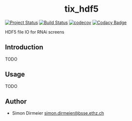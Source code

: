 <h1 align="center"> tix_hdf5 </h1>

[![Project Status](http://www.repostatus.org/badges/latest/active.svg)](http://www.repostatus.org/#active)
[![Build Status](https://travis-ci.org/dirmeier/tix_hdf5.svg?branch=master)](https://travis-ci.org/dirmeier/tix_hdf5)
[![codecov](https://codecov.io/gh/dirmeier/tix_hdf5/branch/master/graph/badge.svg)](https://codecov.io/gh/dirmeier/tix_hdf5)
[![Codacy Badge]()]()

HDF5 file IO for RNAi screens

## Introduction

TODO

## Usage

TODO

## Author

* Simon Dirmeier <a href="mailto:simon.dirmeier@bsse.ethz.ch">simon.dirmeier@bsse.ethz.ch</a>
